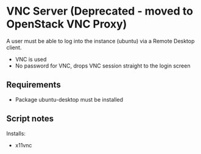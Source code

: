 # VNC Server (Deprecated - moved to OpenStack VNC Proxy)

A user must be able to log into the instance (ubuntu) via a Remote Desktop client.

- VNC is used
- No password for VNC, drops VNC session straight to the login screen

## Requirements

- Package ubuntu-desktop must be installed

## Script notes

Installs:

- x11vnc
